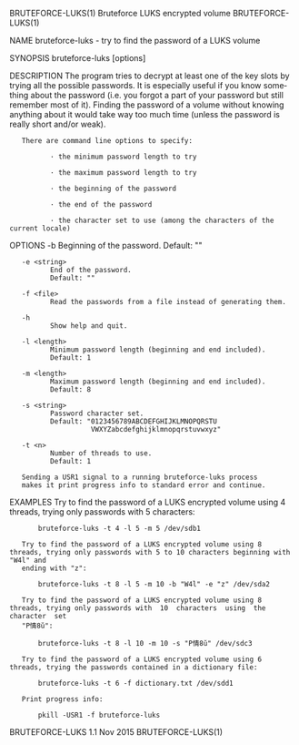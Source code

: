 BRUTEFORCE-LUKS(1)                                       Bruteforce LUKS encrypted volume                                       BRUTEFORCE-LUKS(1)

NAME
       bruteforce-luks - try to find the password of a LUKS volume

SYNOPSIS
       bruteforce-luks [options] <path to LUKS volume>

DESCRIPTION
       The  program tries to decrypt at least one of the key slots by trying all the possible passwords. It is especially useful if you know some‐
       thing about the password (i.e. you forgot a part of your password but still remember most of it). Finding the password of a volume  without
       knowing anything about it would take way too much time (unless the password is really short and/or weak).

       There are command line options to specify:

              · the minimum password length to try

              · the maximum password length to try

              · the beginning of the password

              · the end of the password

              · the character set to use (among the characters of the current locale)

OPTIONS
       -b <string>
              Beginning of the password.
              Default: ""

       -e <string>
              End of the password.
              Default: ""

       -f <file>
              Read the passwords from a file instead of generating them.

       -h
              Show help and quit.

       -l <length>
              Minimum password length (beginning and end included).
              Default: 1

       -m <length>
              Maximum password length (beginning and end included).
              Default: 8

       -s <string>
              Password character set.
              Default: "0123456789ABCDEFGHIJKLMNOPQRSTU
                        VWXYZabcdefghijklmnopqrstuvwxyz"

       -t <n>
              Number of threads to use.
              Default: 1

       Sending a USR1 signal to a running bruteforce-luks process
       makes it print progress info to standard error and continue.

EXAMPLES
       Try to find the password of a LUKS encrypted volume using 4 threads, trying only passwords with 5 characters:

           bruteforce-luks -t 4 -l 5 -m 5 /dev/sdb1

       Try to find the password of a LUKS encrypted volume using 8 threads, trying only passwords with 5 to 10 characters beginning with "W4l" and
       ending with "z":

           bruteforce-luks -t 8 -l 5 -m 10 -b "W4l" -e "z" /dev/sda2

       Try to find the password of a LUKS encrypted volume using 8 threads, trying only passwords with  10  characters  using  the  character  set
       "P情8ŭ":

           bruteforce-luks -t 8 -l 10 -m 10 -s "P情8ŭ" /dev/sdc3

       Try to find the password of a LUKS encrypted volume using 6 threads, trying the passwords contained in a dictionary file:

           bruteforce-luks -t 6 -f dictionary.txt /dev/sdd1

       Print progress info:

           pkill -USR1 -f bruteforce-luks

BRUTEFORCE-LUKS 1.1                                                  Nov 2015                                                   BRUTEFORCE-LUKS(1)
